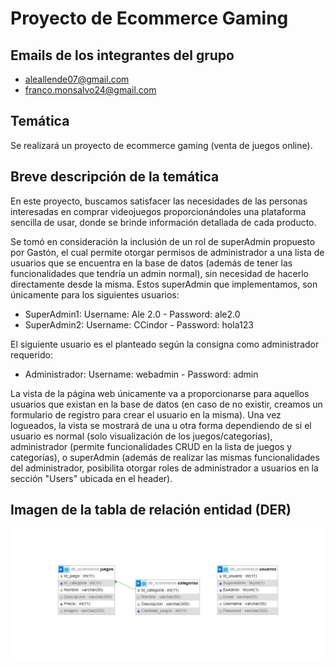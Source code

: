 # Proyecto de Ecommerce Gaming

## Emails de los integrantes del grupo
- aleallende07@gmail.com
- franco.monsalvo24@gmail.com

## Temática
Se realizará un proyecto de ecommerce gaming (venta de juegos online).

## Breve descripción de la temática
En este proyecto, buscamos satisfacer las necesidades de las personas interesadas en comprar videojuegos proporcionándoles una plataforma sencilla de usar, donde se brinde información detallada de cada producto.

Se tomó en consideración la inclusión de un rol de superAdmin propuesto por Gastón, el cual permite otorgar permisos de administrador a una lista de usuarios que se encuentra en la base de datos (además de tener las funcionalidades que tendría un admin normal), sin necesidad de hacerlo directamente desde la misma. Estos superAdmin que implementamos, son únicamente para los siguientes usuarios:
- SuperAdmin1: Username: Ale 2.0 - Password: ale2.0
- SuperAdmin2: Username: CCindor - Password: hola123

El siguiente usuario es el planteado según la consigna como administrador requerido:
- Administrador: Username: webadmin - Password: admin

La vista de la página web únicamente va a proporcionarse para aquellos usuarios que existan en la base de datos (en caso de no existir, creamos un formulario de registro para crear el usuario en la misma). Una vez logueados, la vista se mostrará de una u otra forma dependiendo de si el usuario es normal (solo visualización de los juegos/categorías), administrador (permite funcionalidades CRUD en la lista de juegos y categorías), o superAdmin (además de realizar las mismas funcionalidades del administrador, posibilita otorgar roles de administrador a usuarios en la sección "Users" ubicada en el header).

## Imagen de la tabla de relación entidad (DER)
![DER](https://github.com/FrancoMartinMonsalvo/TPE-Parte-1/blob/main/Allende-Monsalvo-TPE-Grupo-84/TPE-Parte-1/DER-Actualizado.jpg)

